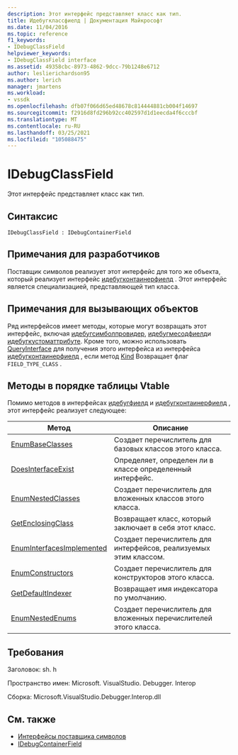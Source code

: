 ```yaml
---
description: Этот интерфейс представляет класс как тип.
title: Идебугклассфиелд | Документация Майкрософт
ms.date: 11/04/2016
ms.topic: reference
f1_keywords:
- IDebugClassField
helpviewer_keywords:
- IDebugClassField interface
ms.assetid: 49358cbc-8973-4862-9dcc-79b1248e6712
author: leslierichardson95
ms.author: lerich
manager: jmartens
ms.workload:
- vssdk
ms.openlocfilehash: dfb07f066d65ed48678c814444881cb004f14697
ms.sourcegitcommit: f2916d8fd296b92cc402597d1d1eecda4f6cccbf
ms.translationtype: MT
ms.contentlocale: ru-RU
ms.lasthandoff: 03/25/2021
ms.locfileid: "105088475"
---
```

# <a name="idebugclassfield"></a>IDebugClassField
Этот интерфейс представляет класс как тип.

## <a name="syntax"></a>Синтаксис

```
IDebugClassField : IDebugContainerField
```

## <a name="notes-for-implementers"></a>Примечания для разработчиков
 Поставщик символов реализует этот интерфейс для того же объекта, который реализует интерфейс [идебугконтаинерфиелд](../../../extensibility/debugger/reference/idebugcontainerfield.md) . Этот интерфейс является специализацией, представляющей тип класса.

## <a name="notes-for-callers"></a>Примечания для вызывающих объектов
 Ряд интерфейсов имеет методы, которые могут возвращать этот интерфейс, включая [идебугсимболпровидер](../../../extensibility/debugger/reference/idebugsymbolprovider.md), [идебугмесодфиелд](../../../extensibility/debugger/reference/idebugmethodfield.md)и [идебугкустоматтрибуте](../../../extensibility/debugger/reference/idebugcustomattribute.md). Кроме того, можно использовать [QueryInterface](/cpp/atl/queryinterface) для получения этого интерфейса из интерфейса [идебугконтаинерфиелд](../../../extensibility/debugger/reference/idebugcontainerfield.md) , если метод [Kind](../../../extensibility/debugger/reference/idebugfield-getkind.md) Возвращает флаг `FIELD_TYPE_CLASS` .

## <a name="methods-in-vtable-order"></a>Методы в порядке таблицы Vtable
 Помимо методов в интерфейсах [идебугфиелд](../../../extensibility/debugger/reference/idebugfield.md) и [идебугконтаинерфиелд](../../../extensibility/debugger/reference/idebugcontainerfield.md) , этот интерфейс реализует следующее:

|Метод|Описание|
|------------|-----------------|
|[EnumBaseClasses](../../../extensibility/debugger/reference/idebugclassfield-enumbaseclasses.md)|Создает перечислитель для базовых классов этого класса.|
|[DoesInterfaceExist](../../../extensibility/debugger/reference/idebugclassfield-doesinterfaceexist.md)|Определяет, определен ли в классе определенный интерфейс.|
|[EnumNestedClasses](../../../extensibility/debugger/reference/idebugclassfield-enumnestedclasses.md)|Создает перечислитель для вложенных классов этого класса.|
|[GetEnclosingClass](../../../extensibility/debugger/reference/idebugclassfield-getenclosingclass.md)|Возвращает класс, который заключает в себя этот класс.|
|[EnumInterfacesImplemented](../../../extensibility/debugger/reference/idebugclassfield-enuminterfacesimplemented.md)|Создает перечислитель для интерфейсов, реализуемых этим классом.|
|[EnumConstructors](../../../extensibility/debugger/reference/idebugclassfield-enumconstructors.md)|Создает перечислитель для конструкторов этого класса.|
|[GetDefaultIndexer](../../../extensibility/debugger/reference/idebugclassfield-getdefaultindexer.md)|Возвращает имя индексатора по умолчанию.|
|[EnumNestedEnums](../../../extensibility/debugger/reference/idebugclassfield-enumnestedenums.md)|Создает перечислитель для вложенных перечислителей этого класса.|

## <a name="requirements"></a>Требования
 Заголовок: sh. h

 Пространство имен: Microsoft. VisualStudio. Debugger. Interop

 Сборка: Microsoft.VisualStudio.Debugger.Interop.dll

## <a name="see-also"></a>См. также
- [Интерфейсы поставщика символов](../../../extensibility/debugger/reference/symbol-provider-interfaces.md)
- [IDebugContainerField](../../../extensibility/debugger/reference/idebugcontainerfield.md)
